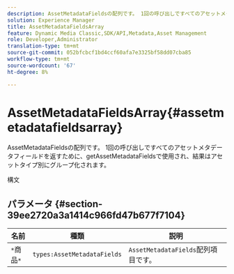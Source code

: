 ```yaml
---
description: AssetMetadataFieldsの配列です。 1回の呼び出しですべてのアセットメタデータフィールドを返すために、getAssetMetadataFieldsで使用され、結果はアセットタイプ別にグループ化されます。
solution: Experience Manager
title: AssetMetadataFieldsArray
feature: Dynamic Media Classic,SDK/API,Metadata,Asset Management
role: Developer,Administrator
translation-type: tm+mt
source-git-commit: 052bfcbcf1bd4ccf60afa7e3325bf58dd07cba85
workflow-type: tm+mt
source-wordcount: '67'
ht-degree: 8%

---
```



# AssetMetadataFieldsArray{#assetmetadatafieldsarray}

AssetMetadataFieldsの配列です。 1回の呼び出しですべてのアセットメタデータフィールドを返すために、getAssetMetadataFieldsで使用され、結果はアセットタイプ別にグループ化されます。

構文

## パラメータ {#section-39ee2720a3a1414c966fd47b677f7104}

| 名前 | 種類 | 説明 |
|---|---|---|
| `*`商品`*` | `types:AssetMetadataFields` | `AssetMetadataFields`配列項目です。 |

